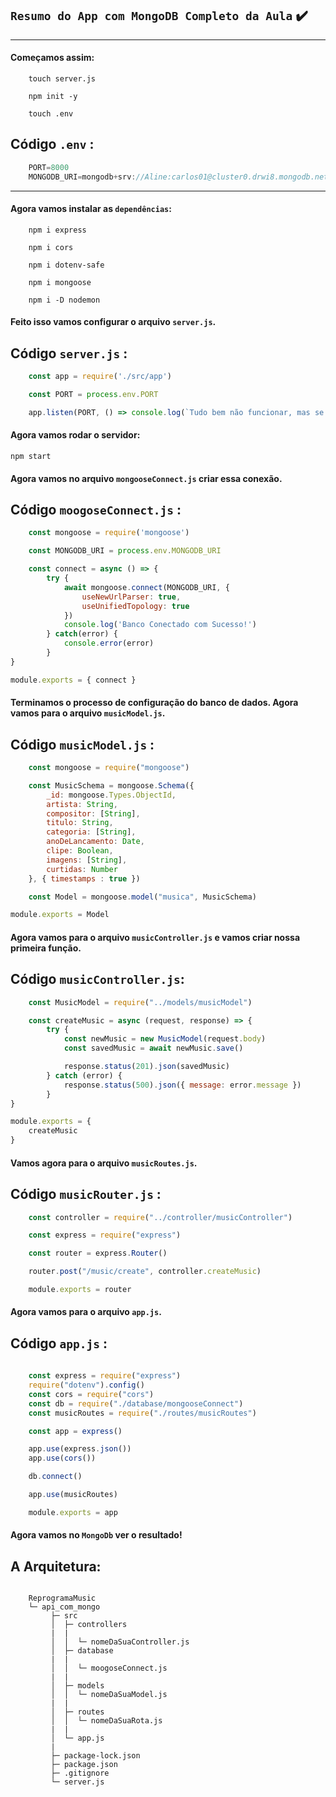 ## `Resumo do App com MongoDB Completo da Aula` ✔️
___

#### Começamos assim:
```git
    touch server.js

    npm init -y

    touch .env
```

## Código `.env` :
```javascript
    PORT=8000
    MONGODB_URI=mongodb+srv://Aline:carlos01@cluster0.drwi8.mongodb.net/reprogramaMusic
```
___
#### Agora vamos instalar as `dependências`:
```git
    npm i express

    npm i cors

    npm i dotenv-safe

    npm i mongoose

    npm i -D nodemon
```
#### Feito isso vamos configurar o arquivo `server.js`. 
## Código `server.js` :
```javascript
    const app = require('./src/app')

    const PORT = process.env.PORT

    app.listen(PORT, () => console.log(`Tudo bem não funcionar, mas se rodar, vá na porta ${PORT}`))
```
#### Agora vamos rodar o servidor:
```git
npm start
```
#### Agora vamos no arquivo `mongooseConnect.js` criar essa conexão. 
## Código `moogoseConnect.js` :
```javascript
    const mongoose = require('mongoose')

    const MONGODB_URI = process.env.MONGODB_URI

    const connect = async () => {
        try {
            await mongoose.connect(MONGODB_URI, {
                useNewUrlParser: true,
                useUnifiedTopology: true
            })
            console.log('Banco Conectado com Sucesso!')
        } catch(error) {
            console.error(error)
        }
}

module.exports = { connect }
```
#### Terminamos o processo de configuração do banco de dados. Agora vamos para o arquivo `musicModel.js`.
## Código `musicModel.js` :
```javascript
    const mongoose = require("mongoose")

    const MusicSchema = mongoose.Schema({
        _id: mongoose.Types.ObjectId,
        artista: String,
        compositor: [String],
        titulo: String,
        categoria: [String],
        anoDeLancamento: Date,
        clipe: Boolean,
        imagens: [String],
        curtidas: Number
    }, { timestamps : true })

    const Model = mongoose.model("musica", MusicSchema)

module.exports = Model


```
#### Agora vamos para o arquivo `musicController.js` e vamos criar nossa primeira função.
## Código `musicController.js`:
```javascript
    const MusicModel = require("../models/musicModel")

    const createMusic = async (request, response) => {
        try {
            const newMusic = new MusicModel(request.body)
            const savedMusic = await newMusic.save()

            response.status(201).json(savedMusic)
        } catch (error) {
            response.status(500).json({ message: error.message })
        }
}

module.exports = {
    createMusic
}
```

#### Vamos agora para o arquivo `musicRoutes.js`.
## Código `musicRouter.js` :
```javascript
    const controller = require("../controller/musicController")

    const express = require("express")

    const router = express.Router()

    router.post("/music/create", controller.createMusic)

    module.exports = router
```
#### Agora vamos para o arquivo `app.js`. 
## Código `app.js` :
```javascript
    
    const express = require("express")
    require("dotenv").config()
    const cors = require("cors")
    const db = require("./database/mongooseConnect")
    const musicRoutes = require("./routes/musicRoutes")

    const app = express()

    app.use(express.json())
    app.use(cors())

    db.connect()

    app.use(musicRoutes)

    module.exports = app
```
#### Agora vamos no `MongoDb` ver o resultado!

## A Arquitetura:
```

    ReprogramaMusic  
    └─ api_com_mongo           
         ├─ src                       
         │  ├─ controllers 
         |  |         
         │  │  └─ nomeDaSuaController.js  
         │  ├─ database    
         |  |         
         │  │  └─ moogoseConnect.js 
         |  |   
         │  ├─ models                 
         │  │  └─ nomeDaSuaModel.js    
         |  |
         │  ├─ routes                 
         │  │  └─ nomeDaSuaRota.js  
         |  |  
         │  └─ app.js       
         |          
         ├─ package-lock.json         
         ├─ package.json  
         ├─ .gitignore            
         └─ server.js
```
